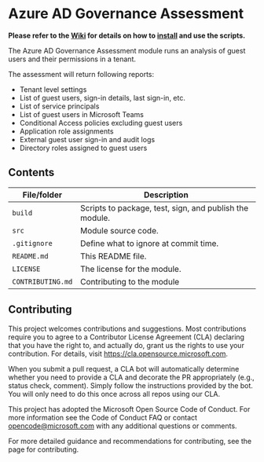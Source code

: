# Azure AD Governance Assessment

**Please refer to the [Wiki](https://github.com/AzureAD/AzureAD-Governance-Assessment/wiki/1.-Installation) for details on how to [install](https://github.com/AzureAD/AzureAD-Governance-Assessment/wiki/1.-Installation) and use the scripts.**

The Azure AD Governance Assessment module runs an analysis of guest users and their permissions in a tenant. 

The assessment will return following reports:

- Tenant level settings
- List of guest users, sign-in details, last sign-in, etc.
- List of service principals
- List of guest users in Microsoft Teams
- Conditional Access policies excluding guest users
- Application role assignments
- External guest user sign-in and audit logs
- Directory roles assigned to guest users

## Contents

| File/folder       | Description                                             |
|-------------------|---------------------------------------------------------|
| `build`           | Scripts to package, test, sign, and publish the module. |
| `src`             | Module source code.                                     |
| `.gitignore`      | Define what to ignore at commit time.                   |
| `README.md`       | This README file.                                       |
| `LICENSE`         | The license for the module.                             |
| `CONTRIBUTING.md` | Contributing to the module                              |

## Contributing

This project welcomes contributions and suggestions. Most contributions require you to agree to a Contributor License Agreement (CLA) declaring that you have the right to, and actually do, grant us the rights to use your contribution. For details, visit https://cla.opensource.microsoft.com.

When you submit a pull request, a CLA bot will automatically determine whether you need to provide a CLA and decorate the PR appropriately (e.g., status check, comment). Simply follow the instructions provided by the bot. You will only need to do this once across all repos using our CLA.

This project has adopted the Microsoft Open Source Code of Conduct. For more information see the Code of Conduct FAQ or contact opencode@microsoft.com with any additional questions or comments.

For more detailed guidance and recommendations for contributing, see the page for contributing.

